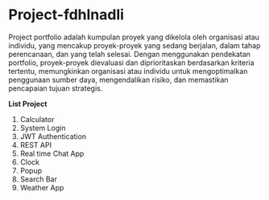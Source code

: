 # Project-fdhlnadli

Project portfolio adalah kumpulan proyek yang dikelola oleh organisasi atau individu, yang mencakup proyek-proyek yang sedang berjalan, dalam tahap perencanaan, dan yang telah selesai. Dengan menggunakan pendekatan portfolio, proyek-proyek dievaluasi dan diprioritaskan berdasarkan kriteria tertentu, memungkinkan organisasi atau individu untuk mengoptimalkan penggunaan sumber daya, mengendalikan risiko, dan memastikan pencapaian tujuan strategis.

**List Project**
<ol>
  <li>Calculator</li>
  <li>System Login</li>
  <li>JWT Authentication</li>
  <li>REST API</li>
  <li>Real time Chat App</li>
  <li>Clock</li>
  <li>Popup</li>
  <li>Search Bar</li>
  <li>Weather App</li>
<ol>
